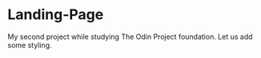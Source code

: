 # Landing-Page

My second project while studying The Odin Project foundation. Let us add some styling.
